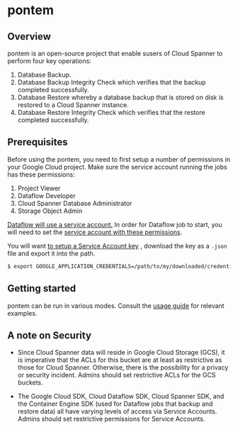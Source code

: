# pontem
## Overview
pontem is an open-source project that enable susers of Cloud Spanner
to perform four key operations:

1. Database Backup.
1. Database Backup Integrity Check which verifies that the backup completed
successfully.
1. Database Restore whereby a database backup that is stored on disk is
restored to a Cloud Spanner instance.
1. Database Restore Integrity Check which verifies that the restore
completed successfully.

## Prerequisites
Before using the pontem, you need to first setup a number of permissions
in your Google Cloud project. Make sure the service account running the jobs
has these permissions:

1. Project Viewer
1. Dataflow Developer
1. Cloud Spanner Database Administrator
1. Storage Object Admin

[Dataflow will use a service account.](https://cloud.google.com/dataflow/security-and-permissions#dataflow-service-account)
In order for Dataflow job to start, you will need to set the
[service account with these permissions](https://cloud.google.com/dataflow/access-control#creating_jobs).

You will want [to setup a Service Account key](https://support.google.com/googleapi/answer/6158857?hl=en)
, download the key as a `.json` file and export it into the path.

```bash
$ export GOOGLE_APPLICATION_CREDENTIALS=/path/to/my/downloaded/credentials/project-name-a1b2c3d4e.json
```

## Getting started
pontem can be run in various modes. Consult the [usage guide](USAGE.md) for
relevant examples.

## A note on Security
- Since Cloud Spanner data will reside in Google Cloud Storage (GCS),
it is imperative that the ACLs for this bucket are at least as restrictive
as those for Cloud Spanner. Otherwise, there is the possibility for a privacy
or security incident. Admins should set restrictive ACLs for the GCS
buckets.

- The Google Cloud SDK, Cloud Dataflow SDK, Cloud Spanner SDK, and the
Container Engine SDK (used for Dataflow jobs that backup and restore
data) all have varying levels of access via Service Accounts. Admins should
set restrictive permissions for Service Accounts.
